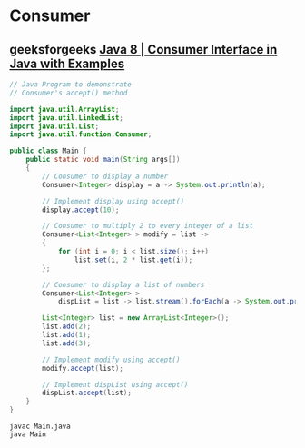 # Consumer

## geeksforgeeks [Java 8 | Consumer Interface in Java with Examples](https://www.geeksforgeeks.org/java-8-consumer-interface-in-java-with-examples/)



```java
// Java Program to demonstrate
// Consumer's accept() method

import java.util.ArrayList;
import java.util.LinkedList;
import java.util.List;
import java.util.function.Consumer;

public class Main {
	public static void main(String args[])
	{
		// Consumer to display a number
		Consumer<Integer> display = a -> System.out.println(a);

		// Implement display using accept()
		display.accept(10);

		// Consumer to multiply 2 to every integer of a list
		Consumer<List<Integer> > modify = list ->
		{
			for (int i = 0; i < list.size(); i++)
				list.set(i, 2 * list.get(i));
		};

		// Consumer to display a list of numbers
		Consumer<List<Integer> >
			dispList = list -> list.stream().forEach(a -> System.out.print(a + " "));

		List<Integer> list = new ArrayList<Integer>();
		list.add(2);
		list.add(1);
		list.add(3);

		// Implement modify using accept()
		modify.accept(list);

		// Implement dispList using accept()
		dispList.accept(list);
	}
}

```



```shell
javac Main.java
java Main
```

